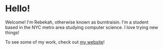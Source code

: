 # Hello!

Welcome! I'm Rebekah, otherwise known as burntraisin. I'm a student based in the NYC metro area studying computer science. I love trying new things!

To see some of my work, check out [my website](tab:https://burntraisin.github.io/burntraisin-site/)!
